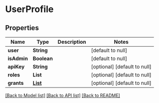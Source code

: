 # UserProfile
## Properties

| Name | Type | Description | Notes |
|------------ | ------------- | ------------- | -------------|
| **user** | **String** |  | [default to null] |
| **isAdmin** | **Boolean** |  | [default to null] |
| **apiKey** | **String** |  | [optional] [default to null] |
| **roles** | **List** |  | [optional] [default to null] |
| **grants** | [**List**](Grant.md) |  | [optional] [default to null] |

[[Back to Model list]](../README.md#documentation-for-models) [[Back to API list]](../README.md#documentation-for-api-endpoints) [[Back to README]](../README.md)

